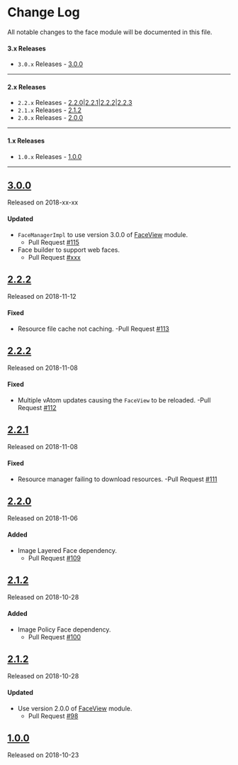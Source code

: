 # Change Log
All notable changes to the face module will be documented in this file.

#### 3.x Releases
- `3.0.x` Releases - [3.0.0](#300)
---

#### 2.x Releases
- `2.2.x` Releases - [2.2.0](#220)|[2.2.1](#221)|[2.2.2](#222)|[2.2.3](#223)
- `2.1.x` Releases - [2.1.2](#212)
- `2.0.x` Releases - [2.0.0](#200)
---
#### 1.x Releases
- `1.0.x` Releases - [1.0.0](#100)
---

## [3.0.0](https://maven.blockv.io/artifactory/webapp/#/artifacts/browse/tree/General/BLOCKv/io/blockv/sdk/rxface/3.0.0)
Released on 2018-xx-xx

#### Updated
- `FaceManagerImpl` to use version 3.0.0 of [FaceView](/faceview) module.
  - Pull Request [#115](https://github.com/BLOCKvIO/android-sdk/pull/115)
- Face builder to support web faces.
  - Pull Request [#xxx](https://github.com/BLOCKvIO/android-sdk/pull/xxx)

## [2.2.2](https://maven.blockv.io/artifactory/webapp/#/artifacts/browse/tree/General/BLOCKv/io/blockv/sdk/rxface/2.2.3)
Released on 2018-11-12

#### Fixed
- Resource file cache not caching.
  -Pull Request [#113](https://github.com/BLOCKvIO/android-sdk/pull/113)
  
## [2.2.2](https://maven.blockv.io/artifactory/webapp/#/artifacts/browse/tree/General/BLOCKv/io/blockv/sdk/rxface/2.2.2)
Released on 2018-11-08

#### Fixed
- Multiple vAtom updates causing the `FaceView` to be reloaded.
  -Pull Request [#112](https://github.com/BLOCKvIO/android-sdk/pull/112)

## [2.2.1](https://maven.blockv.io/artifactory/webapp/#/artifacts/browse/tree/General/BLOCKv/io/blockv/sdk/rxface/2.2.1)
Released on 2018-11-08

#### Fixed
- Resource manager failing to download resources.
  -Pull Request [#111](https://github.com/BLOCKvIO/android-sdk/pull/111)

## [2.2.0](https://maven.blockv.io/artifactory/webapp/#/artifacts/browse/tree/General/BLOCKv/io/blockv/sdk/rxface/2.2.0)
Released on 2018-11-06

#### Added
- Image Layered Face dependency.
  - Pull Request [#109](https://github.com/BLOCKvIO/android-sdk/pull/109)

## [2.1.2](https://maven.blockv.io/artifactory/webapp/#/artifacts/browse/tree/General/BLOCKv/io/blockv/sdk/rxface/2.1.2)
Released on 2018-10-28

#### Added
- Image Policy Face dependency.
  - Pull Request [#100](https://github.com/BLOCKvIO/android-sdk/pull/100)
  
## [2.1.2](https://maven.blockv.io/artifactory/webapp/#/artifacts/browse/tree/General/BLOCKv/io/blockv/sdk/rxface/2.0.0)
Released on 2018-10-28
  
#### Updated
- Use version 2.0.0 of [FaceView](/faceview) module.
  - Pull Request [#98](https://github.com/BLOCKvIO/android-sdk/pull/98)

## [1.0.0](https://maven.blockv.io/artifactory/webapp/#/artifacts/browse/tree/General/BLOCKv/io/blockv/sdk/rxface/1.0.0)
Released on 2018-10-23

